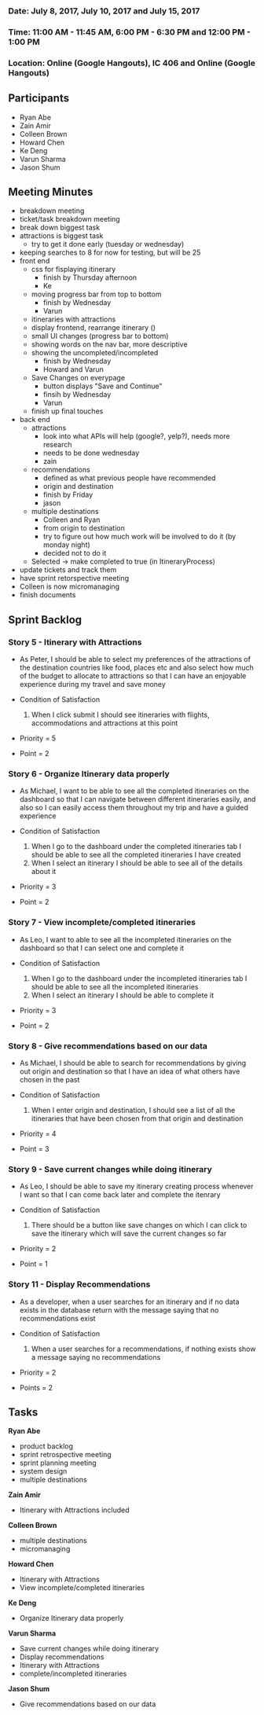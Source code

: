 ### Date: July 8, 2017, July 10, 2017 and July 15, 2017
### Time: 11:00 AM - 11:45 AM, 6:00 PM - 6:30 PM and 12:00 PM - 1:00 PM
### Location: Online (Google Hangouts), IC 406 and Online (Google Hangouts)

## Participants

- Ryan Abe
- Zain Amir
- Colleen Brown
- Howard Chen
- Ke Deng
- Varun Sharma
- Jason Shum

## Meeting Minutes

- breakdown meeting
- ticket/task breakdown meeting
- break down biggest task
- attractions is biggest task
	- try to get it done early (tuesday or wednesday)
- keeping searches to 8 for now for testing, but will be 25
- front end
	- css for fisplaying itinerary
		- finish by Thursday afternoon
		- Ke
	- moving progress bar from top to bottom
		- finish by Wednesday
		- Varun
  	- itineraries with attractions
  	- display frontend, rearrange itinerary ()
    - small UI changes (progress bar to bottom)
    - showing words on the nav bar, more descriptive
  	- showing the uncompleted/incompleted
		- finish by Wednesday
		- Howard and Varun
  	- Save Changes on everypage
		- button displays "Save and Continue"
		- finsih by Wednesday
		- Varun
	- finish up final touches
- back end
    - attractions
		- look into what APIs will help (google?, yelp?), needs more research
		- needs to be done wednesday
		- zain
	- recommendations
		- defined as what previous people have recommended
        - origin and destination
		- finish by Friday
		- jason
	- multiple destinations
	    - Colleen and Ryan
	    - from origin to destination
	    - try to figure out how much work will be involved to do it (by monday night)
		- decided not to do it
	- Selected -> make completed to true (in ItineraryProcess)
- update tickets and track them
- have sprint retorspective meeting
- Colleen is now micromanaging
- finish documents

## Sprint Backlog

### Story 5 - Itinerary with Attractions

- As Peter, I should be able to select my preferences of the attractions of the destination countries like food, places etc and also select how much of the budget to allocate to attractions so that I can have an enjoyable experience during my travel and save money

- Condition of Satisfaction
    1. When I click submit I should see itineraries with flights, accommodations and attractions at this point

- Priority = 5
- Point = 2

### Story 6 - Organize Itinerary data properly

- As Michael, I want to be able to see all the completed itineraries on the dashboard so that I can navigate between different itineraries easily, and also so I can easily access them throughout my trip and have a guided experience 

- Condition of Satisfaction
    1. When I go to the dashboard under the completed itineraries tab I should be able to see all the completed itineraries I have created
    2. When I select an itinerary I should be able to see all of the details about it  

- Priority = 3
- Point = 2

### Story 7 - View incomplete/completed itineraries

- As Leo, I want to able to see all the incompleted itineraries on the dashboard so that I can select one and complete it

- Condition of Satisfaction
    1. When I go to the dashboard under the incompleted itineraries tab I should be able to see all the incompleted itineraries
    2. When I select an itinerary I should be able to complete it

- Priority = 3
- Point = 2

### Story 8 - Give recommendations based on our data

- As Michael, I should be able to search for recommendations by giving out origin and destination so that I have an idea of what others have chosen in the past

- Condition of Satisfaction
    1. When I enter origin and destination, I should see a list of all the itineraries that have been chosen from that origin and destination

- Priority = 4
- Point = 3

### Story 9 - Save current changes while doing itinerary

- As Leo, I should be able to save my itinerary creating process whenever I want so that I can come back later and complete the itenrary

- Condition of Satisfaction
    1. There should be a button like save changes on which I can click to save the itinerary which will save the current changes so far

- Priority = 2
- Point = 1

### Story 11 - Display Recommendations

- As a developer, when a user searches for an itinerary and if no data exists in the database return with the message saying that no recommendations exist

- Condition of Satisfaction
    1. When a user searches for a recommendations, if nothing exists show a message saying no recommendations
    
- Priority = 2
- Points = 2

## Tasks

**Ryan Abe**
- product backlog
- sprint retrospective meeting
- sprint planning meeting
- system design
- multiple destinations

**Zain Amir**
- Itinerary with Attractions included

**Colleen Brown**
- multiple destinations
- micromanaging

**Howard Chen**
- Itinerary with Attractions
- View incomplete/completed itineraries

**Ke Deng**
- Organize Itinerary data properly

**Varun Sharma**
- Save current changes while doing itinerary
- Display recommendations
- Itinerary with Attractions
- complete/incompleted itineraries

**Jason Shum**
- Give recommendations based on our data

